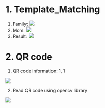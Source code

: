 # 1. Template_Matching
1. Family:
![](https://i.imgur.com/fyELuc7.jpg)
2. Mom:
![](https://i.imgur.com/xrpv3ce.png)
3. Result:
![](https://i.imgur.com/w9Zdv3U.jpg)

# 2. QR code 
1. QR code information: 1, 1

![](https://i.imgur.com/DCrhEB4.png)


2. Read QR code using opencv library

 ![](https://i.imgur.com/vnSaoFb.png)
